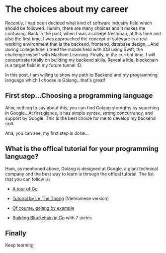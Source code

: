 # The choices about my career

Recently, I had been decided what kind of software industry field which should be followed. Humm, there are many choices and it makes me confusing. Back in the past, when I was a college freshman, at this time and also the first time, I was approached the concept of software in a real working environment that is the backend, frontend, database design,...And during college time, I tried the mobile field with IOS using Swift, the challenge myself with Machine Learning. Finally, in the current time, I will concentrate totally on building my backend skills. Reveal a litle, blockchain is a target field in my future tunnel :D.

In this post, I am willing to show my path to Backend and my programming language which I choose is Golang...that's great!

## First step...Choosing a programming language
Ahw, nothing to say about this, you can find Golang strengths by searching in Google...At first glance, it has simple syntax, strong concurrency, and support by Google.
This is the best choice for me to develop my backend skill.
 
Aha, you can see, my first step is done...

## What is the offical tutorial for your programming language?
Hum, as mentioned above, Golang is designed at Google, a giant technical company and the best way to learn is through the offical tutorial. The list that you can follow is:
- [A tour of Go](https://tour.golang.org/)
+ [Tutorial by Le The Thong](https://hongthele.blogspot.com/2018/11/concurrency-trong-go.html) (Vietnamese version)
* [Of course, golang by example](https://gobyexample.com/)
- [Building Blockchain in Go](https://jeiwan.net/posts/building-blockchain-in-go-part-1/) with 7 series

## Finally
Keep learning